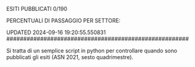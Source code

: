 ESITI PUBBLICATI 0/190 

PERCENTUALI DI PASSAGGIO PER SETTORE:

UPDATED 2024-09-16 19:20:55.550831
###################################################### 

Si tratta di un semplice script in python per controllare quando sono pubblicati gli esiti (ASN 2021, sesto quadrimestre).

